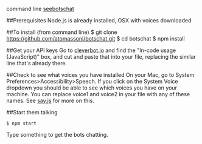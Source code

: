 command line [seebotschat](https://twitter.com/seebotschat?lang=en)

##Prerequisites
Node.js is already installed, OSX with voices downloaded

##To install (from command line)
    $ git clone https://github.com/atomassoni/botschat.git
    $ cd botschat
    $ npm install
  
##Get your API keys
Go to [cleverbot.io](https://cleverbot.io/keys) and find the "In-code usage (JavaScript)" box, and cut and paste that into your file, replacing the similar line that's already there.

##Check to see what voices you have installed
On your Mac, go to System Preferences>Accessibility>Speech. If you click on the System Voice dropdown you should be able to see which voices you have on your machine. You can replace voice1 and voice2 in your file with any of these names. See [say.js](https://github.com/Marak/say.js/) for more on this.

##Start them talking
    
    $ npm start 

Type something to get the bots chatting.
